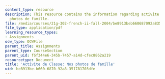 ```yaml
---
content_type: resource
description: This resource contains the information regarding activite de Classe nos
  photos de famille.
file: /media/courses/21g-302-french-ii-fall-2004/be8913beb660687092a8351781703dfe_MIT21G_302_F04_famille_E.pdf
file_type: application/pdf
learning_resource_types:
- Assignments
ocw_type: OCWFile
parent_title: Assignments
parent_type: CourseSection
parent_uid: f6f344e6-345b-7457-a14d-cfec8862a219
resourcetype: Document
title: 'Activite de Classe: Nos photos de famille'
uid: be8913be-b660-6870-92a8-351781703dfe
---
```

